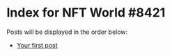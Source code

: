 # Index for NFT World #8421
Posts will be displayed in the order below:

- [Your first post](./001-first.md)

